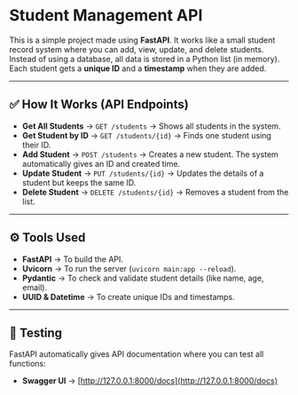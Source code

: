 # Student Management API

This is a simple project made using **FastAPI**. It works like a small student record system where you can add, view, update, and delete students. Instead of using a database, all data is stored in a Python list (in memory). Each student gets a **unique ID** and a **timestamp** when they are added.

---

## ✅ How It Works (API Endpoints)

- **Get All Students** → `GET /students` → Shows all students in the system.  
- **Get Student by ID** → `GET /students/{id}` → Finds one student using their ID.  
- **Add Student** → `POST /students` → Creates a new student. The system automatically gives an ID and created time.  
- **Update Student** → `PUT /students/{id}` → Updates the details of a student but keeps the same ID.  
- **Delete Student** → `DELETE /students/{id}` → Removes a student from the list.  

---

## ⚙️ Tools Used
- **FastAPI** → To build the API.  
- **Uvicorn** → To run the server (`uvicorn main:app --reload`).  
- **Pydantic** → To check and validate student details (like name, age, email).  
- **UUID & Datetime** → To create unique IDs and timestamps.  

---

## 📖 Testing
FastAPI automatically gives API documentation where you can test all functions:

- **Swagger UI** → [http://127.0.0.1:8000/docs](http://127.0.0.1:8000/docs)  
